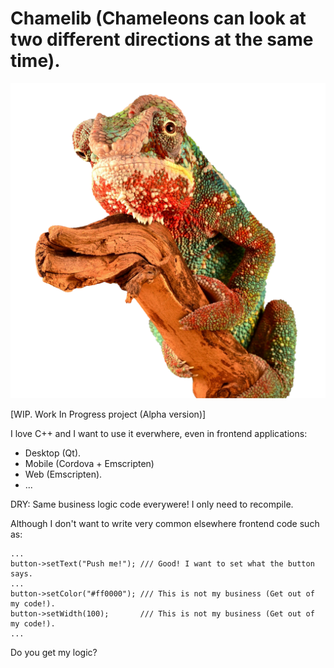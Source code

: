 # Chamelib (Chameleons can look at two different directions at the same time).

![Chameleon](./images/chameleon_pixabay.com_reptile-g4ffafc384_1920.png)

[WIP. Work In Progress project (Alpha version)]

I love C++ and I want to use it everwhere, even in frontend applications:

  * Desktop (Qt).
  * Mobile (Cordova + Emscripten)
  * Web (Emscripten).
  * ...

DRY: Same business logic code everywere! I only need to recompile.

Although I don't want to write very common elsewhere frontend code such as:

    ...
    button->setText("Push me!"); /// Good! I want to set what the button says.
    ...
    button->setColor("#ff0000"); /// This is not my business (Get out of my code!).
    button->setWidth(100);       /// This is not my business (Get out of my code!).
    ...

Do you get my logic?







